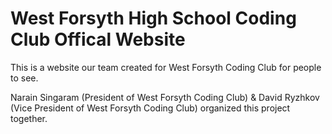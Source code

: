 # West Forsyth High School Coding Club Offical Website
This is a website our team created for West Forsyth Coding Club for people to see.

Narain Singaram (President of West Forsyth Coding Club) &amp; David Ryzhkov (Vice President of West Forsyth Coding Club) organized this project together.
